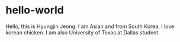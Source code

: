# hello-world

Hello, this is Hyungjin Jeong. I am Asian and from South Korea. I love korean chicken.
I am also University of Texas at Dallas student.
